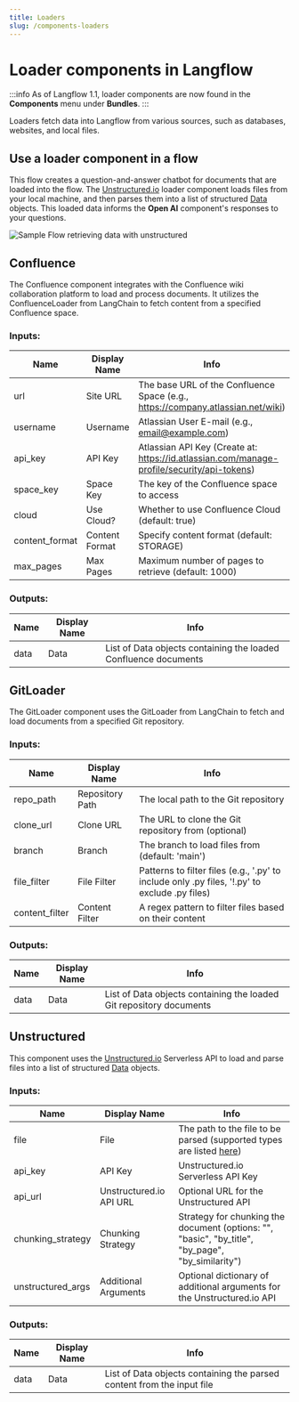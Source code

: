 ```yaml
---
title: Loaders
slug: /components-loaders
---
```


# Loader components in Langflow

:::info
As of Langflow 1.1, loader components are now found in the **Components** menu under **Bundles**.
:::

Loaders fetch data into Langflow from various sources, such as databases, websites, and local files.

## Use a loader component in a flow

This flow creates a question-and-answer chatbot for documents that are loaded into the flow.
The [Unstructured.io](https://unstructured.io/) loader component loads files from your local machine, and then parses them into a list of structured [Data](/guides-data-message) objects. This loaded data informs the **Open AI** component's responses to your questions.

![Sample Flow retrieving data with unstructured](/img/starter-flow-unstructured-qa.png)

## Confluence

The Confluence component integrates with the Confluence wiki collaboration platform to load and process documents. It utilizes the ConfluenceLoader from LangChain to fetch content from a specified Confluence space.

### Inputs:

| Name | Display Name | Info |
| --- | --- | --- |
| url | Site URL | The base URL of the Confluence Space (e.g., https://company.atlassian.net/wiki) |
| username | Username | Atlassian User E-mail (e.g., email@example.com) |
| api_key | API Key | Atlassian API Key (Create at: https://id.atlassian.com/manage-profile/security/api-tokens) |
| space_key | Space Key | The key of the Confluence space to access |
| cloud | Use Cloud? | Whether to use Confluence Cloud (default: true) |
| content_format | Content Format | Specify content format (default: STORAGE) |
| max_pages | Max Pages | Maximum number of pages to retrieve (default: 1000) |

### Outputs:

| Name | Display Name | Info |
| --- | --- | --- |
| data | Data | List of Data objects containing the loaded Confluence documents |

## GitLoader

The GitLoader component uses the GitLoader from LangChain to fetch and load documents from a specified Git repository.

### Inputs:

| Name | Display Name | Info |
| --- | --- | --- |
| repo_path | Repository Path | The local path to the Git repository |
| clone_url | Clone URL | The URL to clone the Git repository from (optional) |
| branch | Branch | The branch to load files from (default: 'main') |
| file_filter | File Filter | Patterns to filter files (e.g., '.py' to include only .py files, '!.py' to exclude .py files) |
| content_filter | Content Filter | A regex pattern to filter files based on their content |

### Outputs:

| Name | Display Name | Info |
| --- | --- | --- |
| data | Data | List of Data objects containing the loaded Git repository documents |

## Unstructured

This component uses the [Unstructured.io](https://unstructured.io/) Serverless API to load and parse files into a list of structured [Data](/guides-data-message) objects.

### Inputs:

| Name | Display Name | Info |
| --- | --- | --- |
| file | File | The path to the file to be parsed (supported types are listed [here](https://docs.unstructured.io/api-reference/api-services/overview#supported-file-types)) |
| api_key | API Key | Unstructured.io Serverless API Key |
| api_url | Unstructured.io API URL | Optional URL for the Unstructured API |
| chunking_strategy | Chunking Strategy | Strategy for chunking the document (options: "", "basic", "by_title", "by_page", "by_similarity") |
| unstructured_args | Additional Arguments | Optional dictionary of additional arguments for the Unstructured.io API |

### Outputs:

| Name | Display Name | Info |
| --- | --- | --- |
| data | Data | List of Data objects containing the parsed content from the input file |
